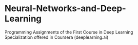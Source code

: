 # Neural-Networks-and-Deep-Learning
Programming Assignments of the First Course in Deep Learning Specialization offered in Coursera (deeplearning.ai)
